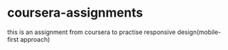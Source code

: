 # coursera-assignments
this is an assignment from coursera to practise responsive design(mobile-first approach)
